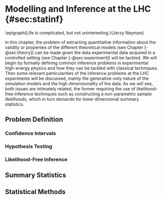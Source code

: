 # Modelling and Inference at the LHC {#sec:statinf}

\epigraph{Life is complicated, but
  not uninteresting.}{Jerzy Neyman}

In this chapter, the problem of extracting quantitative
information about the validity or properties of the different
theoretical models (see Chapter [-@sec:theory]) can be made given the
data experimental data acquired in a controlled setting (see Chapter
[-@sec:experiment]) will be tackled. We will begin by formally defining
common inference problems in experimental high-energy physics and how they
can be tackled with classical techniques.
Then some relevant particularities of the inference problems
at the LHC experiments will be discussed, mainly the
generative-only nature of the simulation models and the high dimensionality
of the data. As we will see, both issues are intimately related, the former
requiring the use of likelihood-free inference techniques such as constructing
a non-parametric sample likelihoods, which in turn demands for lower
dimensional summary statistics.


## Problem Definition

### Confidence Intervals
### Hypothesis Testing

### Likelihood-Free Inference

## Summary Statistics

## Statistical Methods

